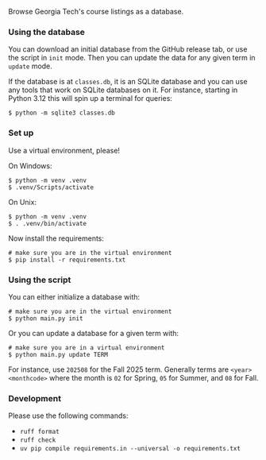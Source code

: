 Browse Georgia Tech's course listings as a database.

### Using the database

You can download an initial database from the GitHub release tab, or use the script in `init` mode. Then you can update the data for any given term in `update` mode.

If the database is at `classes.db`, it is an SQLite database and you can use any tools that work on SQLite databases on it. For instance, starting in Python 3.12 this will spin up a terminal for queries:

```
$ python -m sqlite3 classes.db
```

### Set up

Use a virtual environment, please!

On Windows:

```
$ python -m venv .venv
$ .venv/Scripts/activate
```

On Unix:

```
$ python -m venv .venv
$ . .venv/bin/activate
```

Now install the requirements:

```
# make sure you are in the virtual environment
$ pip install -r requirements.txt
```

### Using the script

You can either initialize a database with:

```
# make sure you are in the virtual environment
$ python main.py init
```

Or you can update a database for a given term with:

```
# make sure you are in a virtual environment
$ python main.py update TERM
```

For instance, use `202508` for the Fall 2025 term. Generally terms are `<year><monthcode>` where the month is `02` for Spring, `05` for Summer, and `08` for Fall.

### Development

Please use the following commands:
 - `ruff format`
 - `ruff check`
 - `uv pip compile requirements.in --universal -o requirements.txt`
